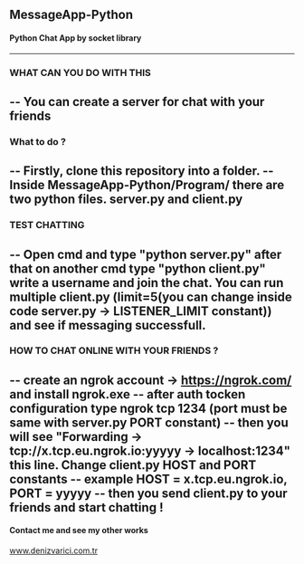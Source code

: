 ## MessageApp-Python
#### Python Chat App by socket library
---------------------------------------------------------------------------------------------------------------------------------------------
### WHAT CAN YOU DO WITH THIS 
-- You can create a server for chat with your friends
---------------------------------------------------------------------------------------------------------------------------------------------
### What to do ?
-- Firstly, clone this repository into a folder.
-- Inside MessageApp-Python/Program/ there are two python files. server.py and client.py
---------------------------------------------------------------------------------------------------------------------------------------------
### TEST CHATTING 
-- Open cmd and type "python server.py" after that on another cmd type "python client.py" write a username and join the chat. You can run multiple client.py (limit=5(you can change inside code server.py -> LISTENER_LIMIT constant)) and see if messaging successfull.
---------------------------------------------------------------------------------------------------------------------------------------------
### HOW TO CHAT ONLINE WITH YOUR FRIENDS ?
-- create an ngrok account -> https://ngrok.com/ and install ngrok.exe 
-- after auth tocken configuration type ngrok tcp 1234 (port must be same with server.py PORT constant)
-- then you will see "Forwarding -> tcp://x.tcp.eu.ngrok.io:yyyyy -> localhost:1234" this line. Change client.py HOST and PORT constants
-- example HOST = x.tcp.eu.ngrok.io, PORT = yyyyy
-- then you send client.py to your friends and start chatting !
---------------------------------------------------------------------------------------------------------------------------------------------
#### Contact me and see my other works
www.denizvarici.com.tr
